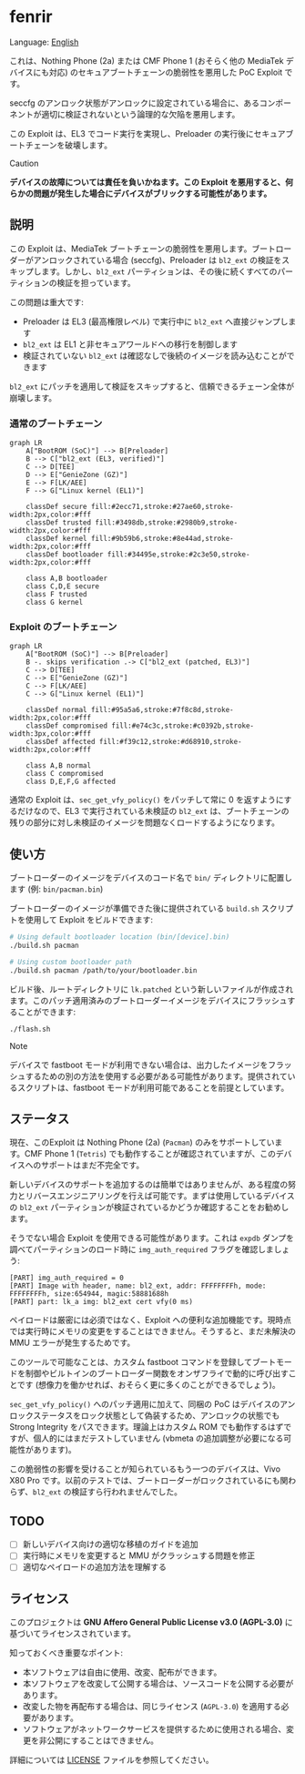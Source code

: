 # fenrir

Language: [English](./README.md)

これは、Nothing Phone (2a) または CMF Phone 1 (おそらく他の MediaTek デバイスにも対応) のセキュアブートチェーンの脆弱性を悪用した PoC Exploit です。

seccfg のアンロック状態がアンロックに設定されている場合に、あるコンポーネントが適切に検証されないという論理的な欠陥を悪用します。

この Exploit は、EL3 でコード実行を実現し、Preloader の実行後にセキュアブートチェーンを破壊します。

>[!CAUTION]
> **デバイスの故障については責任を負いかねます。この Exploit を悪用すると、何らかの問題が発生した場合にデバイスがブリックする可能性があります。**

## 説明
この Exploit は、MediaTek ブートチェーンの脆弱性を悪用します。ブートローダーがアンロックされている場合 (seccfg)、Preloader は `bl2_ext` の検証をスキップします。しかし、`bl2_ext` パーティションは、その後に続くすべてのパーティションの検証を担っています。

この問題は重大です:
- Preloader は EL3 (最高権限レベル) で実行中に `bl2_ext` へ直接ジャンプします
- `bl2_ext` は EL1 と非セキュアワールドへの移行を制御します
- 検証されていない `bl2_ext` は確認なしで後続のイメージを読み込むことができます

`bl2_ext` にパッチを適用して検証をスキップすると、信頼できるチェーン全体が崩壊します。

### 通常のブートチェーン
```mermaid
graph LR
    A["BootROM (SoC)"] --> B[Preloader]
    B --> C["bl2_ext (EL3, verified)"]
    C --> D[TEE]
    D --> E["GenieZone (GZ)"]
    E --> F[LK/AEE]
    F --> G["Linux kernel (EL1)"]
    
    classDef secure fill:#2ecc71,stroke:#27ae60,stroke-width:2px,color:#fff
    classDef trusted fill:#3498db,stroke:#2980b9,stroke-width:2px,color:#fff
    classDef kernel fill:#9b59b6,stroke:#8e44ad,stroke-width:2px,color:#fff
    classDef bootloader fill:#34495e,stroke:#2c3e50,stroke-width:2px,color:#fff
    
    class A,B bootloader
    class C,D,E secure
    class F trusted
    class G kernel
```

### Exploit のブートチェーン
```mermaid
graph LR
    A["BootROM (SoC)"] --> B[Preloader]
    B -. skips verification .-> C["bl2_ext (patched, EL3)"]
    C --> D[TEE]
    C --> E["GenieZone (GZ)"]
    C --> F[LK/AEE]
    C --> G["Linux kernel (EL1)"]
    
    classDef normal fill:#95a5a6,stroke:#7f8c8d,stroke-width:2px,color:#fff
    classDef compromised fill:#e74c3c,stroke:#c0392b,stroke-width:3px,color:#fff
    classDef affected fill:#f39c12,stroke:#d68910,stroke-width:2px,color:#fff
    
    class A,B normal
    class C compromised
    class D,E,F,G affected
```

通常の Exploit は、`sec_get_vfy_policy()` をパッチして常に 0 を返すようにするだけなので、EL3 で実行されている未検証の `bl2_ext` は、ブートチェーンの残りの部分に対し未検証のイメージを問題なくロードするようになります。

## 使い方
ブートローダーのイメージをデバイスのコード名で `bin/` ディレクトリに配置します (例: `bin/pacman.bin`)

ブートローダーのイメージが準備できた後に提供されている `build.sh` スクリプトを使用して Exploit をビルドできます:
```bash
# Using default bootloader location (bin/[device].bin)
./build.sh pacman

# Using custom bootloader path
./build.sh pacman /path/to/your/bootloader.bin
```

ビルド後、ルートディレクトリに `lk.patched` という新しいファイルが作成されます。このパッチ適用済みのブートローダーイメージをデバイスにフラッシュすることができます:
```
./flash.sh
```

> [!NOTE]
> デバイスで fastboot モードが利用できない場合は、出力したイメージをフラッシュするための別の方法を使用する必要がある可能性があります。提供されているスクリプトは、fastboot モードが利用可能であることを前提としています。

## ステータス
現在、このExploit は Nothing Phone (2a) (`Pacman`) のみをサポートしています。CMF Phone 1 (`Tetris`) でも動作することが確認されていますが、このデバイスへのサポートはまだ不完全です。

新しいデバイスのサポートを追加するのは簡単ではありませんが、ある程度の努力とリバースエンジニアリングを行えば可能です。まずは使用しているデバイスの `bl2_ext` パーティションが検証されているかどうか確認することをお勧めします。

そうでない場合 Exploit を使用できる可能性があります。これは `expdb` ダンプを調べてパーティションのロード時に `img_auth_required` フラグを確認しましょう:
```
[PART] img_auth_required = 0
[PART] Image with header, name: bl2_ext, addr: FFFFFFFFh, mode: FFFFFFFFh, size:654944, magic:58881688h
[PART] part: lk_a img: bl2_ext cert vfy(0 ms)
```

ペイロードは厳密には必須ではなく、Exploit への便利な追加機能です。現時点では実行時にメモリの変更をすることはできません。そうすると、まだ未解決の MMU エラーが発生するためです。

このツールで可能なことは、カスタム fastboot コマンドを登録してブートモードを制御やビルトインのブートローダー関数をオンザフライで動的に呼び出すことです (想像力を働かせれば、おそらく更に多くのことができるでしょう)。

`sec_get_vfy_policy()` へのパッチ適用に加えて、同梱の PoC はデバイスのアンロックステータスをロック状態として偽装するため、アンロックの状態でも Strong Integrity をパスできます。理論上はカスタム ROM でも動作するはずですが、個人的にはまだテストしていません (vbmeta の追加調整が必要になる可能性があります)。

この脆弱性の影響を受けることが知られているもう一つのデバイスは、Vivo X80 Pro です。以前のテストでは、ブートローダーがロックされているにも関わらず、`bl2_ext` の検証すら行われませんでした。

## TODO
- [ ] 新しいデバイス向けの適切な移植のガイドを追加
- [ ] 実行時にメモリを変更すると MMU がクラッシュする問題を修正
- [ ] 適切なペイロードの追加方法を理解する

## ライセンス

このプロジェクトは **GNU Affero General Public License v3.0 (AGPL-3.0)** に基づいてライセンスされています。

知っておくべき重要なポイント:

* 本ソフトウェアは自由に使用、改変、配布ができます。
* 本ソフトウェアを改変して公開する場合は、ソースコードを公開する必要があります。
* 改変した物を再配布する場合は、同じライセンス (`AGPL-3.0`) を適用する必要があります。
* ソフトウェアがネットワークサービスを提供するために使用される場合、変更を非公開にすることはできません。

詳細については [LICENSE](https://github.com/R0rt1z2/fenrir/tree/master/LICENSE) ファイルを参照してください。
